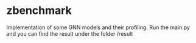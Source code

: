 # zbenchmark
Implementation of some GNN models and their profiling. 
Run the main.py and you can find the result under the folder /result
